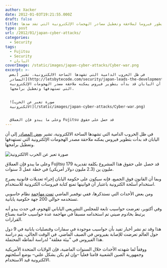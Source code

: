 ```yaml
---
author: Xacker
date: 2012-01-03T19:21:55.000Z
draft: false
title: اليابان تطور فيروسا لملاحقة وتعطيل مصادر الهجمات الإلكترونية التي تشد ضدها
type: post
url: /2012/01/japan-cyber-attacks/
categories:
  - Security
tags:
  - Fujitsu
  - Security
  - اليابان
coverImage: /static/images/japan-cyber-attacks/Cyber-war.png
excerpt: >-
  في ظل الحروب الدامية التي تشهدها الساحة الالكترونية، تشير [بعض
  المصادر](http://letsbytecode.com/security/japan-leads-the-development-of-software-for-cyber-attacks/)
  إلى أن اليابان قد بدأت بتطوير فيروس يمكنه ملاحقة مصدر الهجومات الإلكترونية
  التي تستهدفها وتعطيل برامجها.


  ![صورة تعبر عن الحرب
  الالكترونية](/static/images/japan-cyber-attacks/Cyber-war.png)


  وعلى ما يبدو فإن العملاق Fujitsu قد حصل على حقوق
---
```

في ظل الحروب الدامية التي تشهدها الساحة الالكترونية، تشير [بعض المصادر](http://letsbytecode.com/security/japan-leads-the-development-of-software-for-cyber-attacks/) إلى أن اليابان قد بدأت بتطوير فيروس يمكنه ملاحقة مصدر الهجومات الإلكترونية التي تستهدفها وتعطيل برامجها.

![صورة تعبر عن الحرب الالكترونية](/static/images/japan-cyber-attacks/Cyber-war.png)

وعلى ما يبدو فإن العملاق Fujitsu قد حصل على حقوق هذا المشروع بكلفة تقديرية 179 مليون ين (2.3 مليون دولار أمريكي) في خطة عمل 3 سنوات.

وبما أن القانون فوق الجميع، فإنه سيكون على حكومة اليابان إجراء تعديلات قانونية يصرح استخدام أسلحة الكترونية باعتبار أن قوانينها تمنع كتابة فيروسات الكترونية للاستخدام.

ومن بعض الأحداث التي نستذكرها، ففي نوفمبر الماضي [تمت مهاجمة](http://infosecindia.com/2012/01/02/fujitsu-developing-a-virus-to-track-down-neutralize-a-hostile-virus/?utm_source=rss\&utm_medium=rss\&utm_campaign=fujitsu-developing-a-virus-to-track-down-neutralize-a-hostile-virus) نظام حاسوبي تستخدمه حوالي 200 جهة حكومية يابانية.

وفي أكتوبر، تعرضت حواسيب تابعة للمجلس التشريعي الياباني للهجوم، في حدث يبدو أنه يرتبط بخادوم صيني تم استخدامه مسبقاً في مهاجمة عدة حواسيب خاصة بصناع القرارات.

هذا وقد تم نشر أخبار تفيد بأن حواسيب موجودة في سفارات وقنصليات يابانية في 9 دول حول العالم تعرضت للإصابة بفيروس في الصيف الماضي. في الوقت الحالي، يتم دراسة هذا الفيروس في "بيئة مغلقة" لدراسة أنماطه المحتملة.

ووفقاً لما شهدته الأحداث خلال السنوات الماضية، فإن الولايات المتحدة الأمريكية وجمهورية الصين الشعبية قامتا فعلياً –وإن لم يكن بشكل علني– بوضع أسلحتهم الالكترونية قيد الاستخدام.
